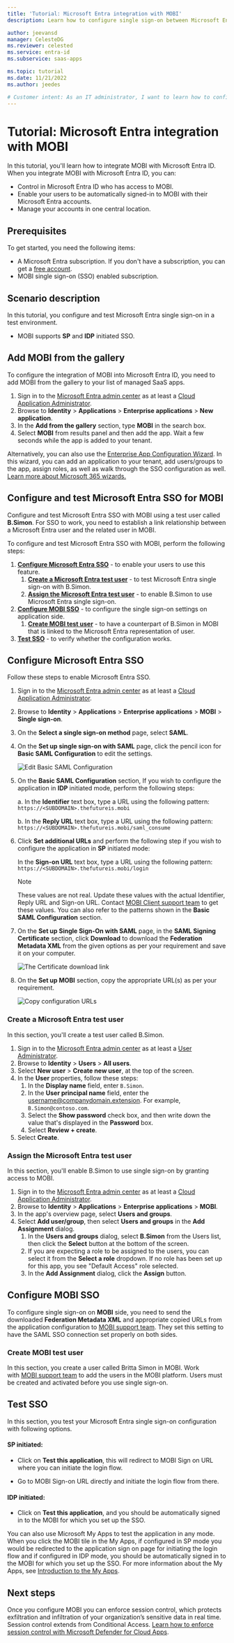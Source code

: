 ```yaml
---
title: 'Tutorial: Microsoft Entra integration with MOBI'
description: Learn how to configure single sign-on between Microsoft Entra ID and MOBI.

author: jeevansd
manager: CelesteDG
ms.reviewer: celested
ms.service: entra-id
ms.subservice: saas-apps

ms.topic: tutorial
ms.date: 11/21/2022
ms.author: jeedes

# Customer intent: As an IT administrator, I want to learn how to configure single sign-on between Microsoft Entra ID and MOBI so that I can control who has access to MOBI, enable automatic sign-in with Microsoft Entra accounts, and manage my accounts in one central location.
---
```

# Tutorial: Microsoft Entra integration with MOBI

In this tutorial, you'll learn how to integrate MOBI with Microsoft Entra ID. When you integrate MOBI with Microsoft Entra ID, you can:

* Control in Microsoft Entra ID who has access to MOBI.
* Enable your users to be automatically signed-in to MOBI with their Microsoft Entra accounts.
* Manage your accounts in one central location.

## Prerequisites

To get started, you need the following items:

* A Microsoft Entra subscription. If you don't have a subscription, you can get a [free account](https://azure.microsoft.com/free/).
* MOBI single sign-on (SSO) enabled subscription.

## Scenario description

In this tutorial, you configure and test Microsoft Entra single sign-on in a test environment.

* MOBI supports **SP** and **IDP** initiated SSO.

## Add MOBI from the gallery

To configure the integration of MOBI into Microsoft Entra ID, you need to add MOBI from the gallery to your list of managed SaaS apps.

1. Sign in to the [Microsoft Entra admin center](https://entra.microsoft.com) as at least a [Cloud Application Administrator](~/identity/role-based-access-control/permissions-reference.md#cloud-application-administrator).
1. Browse to **Identity** > **Applications** > **Enterprise applications** > **New application**.
1. In the **Add from the gallery** section, type **MOBI** in the search box.
1. Select **MOBI** from results panel and then add the app. Wait a few seconds while the app is added to your tenant.

 Alternatively, you can also use the [Enterprise App Configuration Wizard](https://portal.office.com/AdminPortal/home?Q=Docs#/azureadappintegration). In this wizard, you can add an application to your tenant, add users/groups to the app, assign roles, as well as walk through the SSO configuration as well. [Learn more about Microsoft 365 wizards.](/microsoft-365/admin/misc/azure-ad-setup-guides)

<a name='configure-and-test-azure-ad-sso-for-mobi'></a>

## Configure and test Microsoft Entra SSO for MOBI

Configure and test Microsoft Entra SSO with MOBI using a test user called **B.Simon**. For SSO to work, you need to establish a link relationship between a Microsoft Entra user and the related user in MOBI.

To configure and test Microsoft Entra SSO with MOBI, perform the following steps:

1. **[Configure Microsoft Entra SSO](#configure-azure-ad-sso)** - to enable your users to use this feature.
    1. **[Create a Microsoft Entra test user](#create-an-azure-ad-test-user)** - to test Microsoft Entra single sign-on with B.Simon.
    1. **[Assign the Microsoft Entra test user](#assign-the-azure-ad-test-user)** - to enable B.Simon to use Microsoft Entra single sign-on.
1. **[Configure MOBI SSO](#configure-mobi-sso)** - to configure the single sign-on settings on application side.
    1. **[Create MOBI test user](#create-mobi-test-user)** - to have a counterpart of B.Simon in MOBI that is linked to the Microsoft Entra representation of user.
1. **[Test SSO](#test-sso)** - to verify whether the configuration works.

<a name='configure-azure-ad-sso'></a>

## Configure Microsoft Entra SSO

Follow these steps to enable Microsoft Entra SSO.

1. Sign in to the [Microsoft Entra admin center](https://entra.microsoft.com) as at least a [Cloud Application Administrator](~/identity/role-based-access-control/permissions-reference.md#cloud-application-administrator).
1. Browse to **Identity** > **Applications** > **Enterprise applications** > **MOBI** > **Single sign-on**.
1. On the **Select a single sign-on method** page, select **SAML**.
1. On the **Set up single sign-on with SAML** page, click the pencil icon for **Basic SAML Configuration** to edit the settings.

   ![Edit Basic SAML Configuration](common/edit-urls.png)

1. On the **Basic SAML Configuration** section, If you wish to configure the application in **IDP** initiated mode, perform the following steps:

    a. In the **Identifier** text box, type a URL using the following pattern:
    `https://<SUBDOMAIN>.thefutureis.mobi`

    b. In the **Reply URL** text box, type a URL using the following pattern:
    `https://<SUBDOMAIN>.thefutureis.mobi/saml_consume`

5. Click **Set additional URLs** and perform the following step if you wish to configure the application in **SP** initiated mode:

    In the **Sign-on URL** text box, type a URL using the following pattern:
    `https://<SUBDOMAIN>.thefutureis.mobi/login`

	> [!NOTE]
	> These values are not real. Update these values with the actual Identifier, Reply URL and Sign-on URL. Contact [MOBI Client support team](mailto:sso@mobiwm.com) to get these values. You can also refer to the patterns shown in the **Basic SAML Configuration** section.

6. On the **Set up Single Sign-On with SAML** page, in the **SAML Signing Certificate** section, click **Download** to download the **Federation Metadata XML** from the given options as per your requirement and save it on your computer.

	![The Certificate download link](common/metadataxml.png)

7. On the **Set up MOBI** section, copy the appropriate URL(s) as per your requirement.

	![Copy configuration URLs](common/copy-configuration-urls.png)

<a name='create-an-azure-ad-test-user'></a>

### Create a Microsoft Entra test user 

In this section, you'll create a test user called B.Simon.

1. Sign in to the [Microsoft Entra admin center](https://entra.microsoft.com) as at least a [User Administrator](~/identity/role-based-access-control/permissions-reference.md#user-administrator).
1. Browse to **Identity** > **Users** > **All users**.
1. Select **New user** > **Create new user**, at the top of the screen.
1. In the **User** properties, follow these steps:
   1. In the **Display name** field, enter `B.Simon`.  
   1. In the **User principal name** field, enter the username@companydomain.extension. For example, `B.Simon@contoso.com`.
   1. Select the **Show password** check box, and then write down the value that's displayed in the **Password** box.
   1. Select **Review + create**.
1. Select **Create**.

<a name='assign-the-azure-ad-test-user'></a>

### Assign the Microsoft Entra test user

In this section, you'll enable B.Simon to use single sign-on by granting access to MOBI.

1. Sign in to the [Microsoft Entra admin center](https://entra.microsoft.com) as at least a [Cloud Application Administrator](~/identity/role-based-access-control/permissions-reference.md#cloud-application-administrator).
1. Browse to **Identity** > **Applications** > **Enterprise applications** > **MOBI**.
1. In the app's overview page, select **Users and groups**.
1. Select **Add user/group**, then select **Users and groups** in the **Add Assignment** dialog.
   1. In the **Users and groups** dialog, select **B.Simon** from the Users list, then click the **Select** button at the bottom of the screen.
   1. If you are expecting a role to be assigned to the users, you can select it from the **Select a role** dropdown. If no role has been set up for this app, you see "Default Access" role selected.
   1. In the **Add Assignment** dialog, click the **Assign** button.

## Configure MOBI SSO

To configure single sign-on on **MOBI** side, you need to send the downloaded **Federation Metadata XML** and appropriate copied URLs from the application configuration to [MOBI support team](mailto:sso@mobiwm.com). They set this setting to have the SAML SSO connection set properly on both sides.

### Create MOBI test user

In this section, you create a user called Britta Simon in MOBI. Work with [MOBI support team](mailto:sso@mobiwm.com) to add the users in the MOBI platform. Users must be created and activated before you use single sign-on.

## Test SSO 

In this section, you test your Microsoft Entra single sign-on configuration with following options. 

#### SP initiated:

* Click on **Test this application**, this will redirect to MOBI Sign on URL where you can initiate the login flow.  

* Go to MOBI Sign-on URL directly and initiate the login flow from there.

#### IDP initiated:

* Click on **Test this application**, and you should be automatically signed in to the MOBI for which you set up the SSO. 

You can also use Microsoft My Apps to test the application in any mode. When you click the MOBI tile in the My Apps, if configured in SP mode you would be redirected to the application sign on page for initiating the login flow and if configured in IDP mode, you should be automatically signed in to the MOBI for which you set up the SSO. For more information about the My Apps, see [Introduction to the My Apps](https://support.microsoft.com/account-billing/sign-in-and-start-apps-from-the-my-apps-portal-2f3b1bae-0e5a-4a86-a33e-876fbd2a4510).

## Next steps

Once you configure MOBI you can enforce session control, which protects exfiltration and infiltration of your organization’s sensitive data in real time. Session control extends from Conditional Access. [Learn how to enforce session control with Microsoft Defender for Cloud Apps](/cloud-app-security/proxy-deployment-aad).
